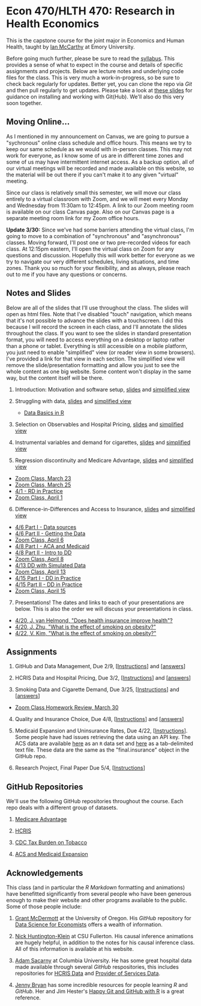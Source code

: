 # Econ 470/HLTH 470: Research in Health Economics

This is the capstone course for the joint major in Economics and Human Health, taught by [Ian McCarthy](http://ianmccarthyecon.com) at Emory University. 

Before going much further, please be sure to read the [syllabus](Syllabus/Econ470-Syllabus.pdf). This provides a sense of what to expect in the course and details of specific assignments and projects. Below are lecture notes and underlying code files for the class. This is very much a work-in-progress, so be sure to check back regularly for updates. Better yet, you can clone the repo via *Git* and then pull regularly to get updates. Please take a look at [these slides](01-Introduction/01-Introduction.html) for guidance on installing and working with Git(Hub). We'll also do this very soon together.


## Moving Online...

As I mentioned in my announcement on Canvas, we are going to pursue a "sychronous" online class schedule and office hours. This means we try to keep our same schedule as we would with in-person classes. This may not work for everyone, as I know some of us are in different time zones and some of us may have intermittent internet access. As a backup option, all of our virtual meetings will be recorded and made available on this website, so the material will be out there if you can't make it to any given "virtual" meeting.

Since our class is relatively small this semester, we will move our class entirely to a virtual classroom with Zoom, and we will meet every Monday and Wednesday from 11:30am to 12:45pm. A link to our Zoom meeting room is available on our class Canvas page. Also on our Canvas page is a separate meeting room link for my Zoom office hours.

**Update 3/30:** Since we've had some barriers attending the virtual class, I'm going to move to a combination of "synchronous" and "asynchronous" classes. Moving forward, I'll post one or two pre-recorded videos for each class. At 12:15pm eastern, I'll open the virtual class on Zoom for any questions and discussion. Hopefully this will work better for everyone as we try to navigate our very different schedules, living situations, and time zones. Thank you so much for your flexibility, and as always, please reach out to me if you have any questions or concerns.


## Notes and Slides
Below are all of the slides that I'll use throughout the class. The slides will open as html files. Note that I've disabled "touch" navigation, which means that it's not possible to advance the slides with a touchscreen. I did this because I will record the screen in each class, and I'll annotate the slides throughout the class. If you want to see the slides in standard presentation format, you will need to access everything on a desktop or laptop rather than a phone or tablet. Everything is still accessible on a mobile platform, you just need to enable "simplified" view (or reader view in some browsers). I've provided a link for that view in each section. The simplified view will remove the slide/presentation formatting and allow you just to see the whole content as one big website. Some content won't display in the same way, but the content itself will be there.

1. Introduction: Motivation and software setup, [slides](01-Introduction/01-slides.html) and [simplified view](01-Introduction/01-simple.html)

2. Struggling with data, [slides](02-DataStruggles/02-slides.html) and [simplified view](02-DataStruggles/02-simple.html)
    + [Data Basics in R](https://drive.google.com/file/d/1GieEVVXCunKwGr4Mle_WSajt6HlGraa4/view)

3. Selection on Observables and Hospital Pricing, [slides](03-Selection-HospitalPricing/03-slides.html) and [simplified view](03-Selection-HospitalPricing/03-simple.html)

4. Instrumental variables and demand for cigarettes, [slides](04-IV-Smoking/04-slides.html) and [simplified view](04-IV-Smoking/04-simple.html)

5. Regression discontinuity and Medicare Advantage, [slides](05-RD-MAQuality/05-slides.html) and [simplified view](05-RD-MAQuality/05-simple.html)
  - [Zoom Class, March 23](https://drive.google.com/file/d/1_lJD1LsEwsbSr5s3iKNkN1oRf4kk1ZsW/view?usp=sharing)
  - [Zoom Class, March 25](https://drive.google.com/file/d/1yEf8BxfY858-boG9nXgiw5B67YQANnc3/view?usp=sharing)
  - [4/1 - RD in Practice](https://drive.google.com/file/d/1ZwJkHCcl9Fr_PV9FdZyKWYsA7hB04jK5/view?usp=sharing)
  - [Zoom Class, April 1](https://drive.google.com/file/d/1eXzHv5vplVl1hjhl-Fgwc_TOg7EM7rcM/view?usp=sharing)

6. Difference-in-Differences and Access to Insurance, [slides](06-DD-ACA/06-slides.html) and [simplified view](06-DD-ACA/06-simple.html)
  - [4/6 Part I - Data sources](https://youtu.be/g_V43x1XOnE)
  - [4/6 Part II - Getting the Data](https://youtu.be/8drT3IqKNts)
  - [Zoom Class, April 6](https://drive.google.com/open?id=1CtQF1mCBRwMex3jQttjQqQCGHkdLUNXC)
  - [4/8 Part I - ACA and Medicaid](https://youtu.be/zJ3T7h0KcaI)
  - [4/8 Part II - Intro to DD](https://youtu.be/3Ah5XMhj_FQ)
  - [Zoom Class, April 8](https://drive.google.com/open?id=1LQzxPfPcUWaTnphTNwzxehr9tzqZlIcr)
  - [4/13 DD with Simulated Data](https://youtu.be/FIJC0Rh12s0)
  - [Zoom Class, April 13](https://drive.google.com/open?id=12Syl8_J8pH57C7_auLQhyTxdXVnjjqzz)  
  - [4/15 Part I - DD in Practice](https://youtu.be/vtpHTQCE15w)
  - [4/15 Part II - DD in Practice](https://youtu.be/JoREkAF0CBk)
  - [Zoom Class, April 15](https://drive.google.com/open?id=17Iq18DNj3E9I_kKMQ7G41-WnE1AnZ_PP)

7. Presentations! The dates and links to each of your presentations are below. This is also the order we will discuss your presentations in class.
  - [4/20, J. van Helmond, "Does health insurance improve health"?](https://drive.google.com/open?id=1yJ8J6sEU0Bgz--uccfqMsq7ItkP7l7pn)
  - [4/20, J. Zhu, "What is the effect of smoking on obesity?"](https://drive.google.com/file/d/1OsPmMv5ObIheE3iPCcKX5K4lfYGSH6ai/view?usp=sharing)
  - [4/22, V. Kim, "What is the effect of smoking on obesity?"](https://drive.google.com/file/d/1WTkJIWz-DgD_Im0FL0GDuNWjdb49eJZp/view?usp=sharing)

## Assignments
1. GitHub and Data Management, Due 2/9, \[[Instructions](assignments/hwk-01.html)\] and \[[answers](assignments/hwk-01-answers.html)\]

2. HCRIS Data and Hospital Pricing, Due 3/2, \[[Instructions](assignments/hwk-02.html)\] and \[[answers](assignments/hwk-02-answers.html)\]

3. Smoking Data and Cigarette Demand, Due 3/25, \[[Instructions](assignments/hwk-03.html)\] and \[[answers](assignments/hwk-03-answers.html)\]
  - [Zoom Class Homework Review, March 30](https://drive.google.com/open?id=1lrxqC-AACSlHyHBywWx5BaO-mkY8rZTa)

4. Quality and Insurance Choice, Due 4/8, \[[Instructions](assignments/hwk-04.html)\] and \[[answers](assignments/hwk-04-answers.html)\]

5. Medicaid Expansion and Uninsurance Rates, Due 4/22, \[[Instructions](assignments/hwk-05.html)\]. Some people have had issues retrieving the data using an API key. The ACS data are available [here](data/insurance.rds) as an `R` data set and [here](data/insurance.txt) as a tab-delimited text file. These data are the same as the "final.insurance" object in the GitHub repo.

6. Research Project, Final Paper Due 5/4, \[[Instructions](assignments/project.html)\]


## GitHub Repositories
We'll use the following GitHub repositories throughout the course. Each repo deals with a different group of datasets.

1. [Medicare Advantage](https://github.com/imccart/Medicare-Advantage)

2. [HCRIS](https://github.com/imccart/HCRIS)

3. [CDC Tax Burden on Tobacco](https://github.com/imccart/CDC-Tobacco)

4. [ACS and Medicaid Expansion](https://github.com/imccart/Insurance-Access)


## Acknowledgements
This class (and in particular the *R Markdown* formatting and animations) have benefitted significantly from several people who have been generous enough to make their website and other programs available to the public. Some of those people include:

1. [Grant McDermott](https://grantmcdermott.com/) at the University of Oregon. His *GitHub* repository for [Data Science for Economists](https://github.com/uo-ec607/lectures) offers a wealth of information.

2. [Nick Huntington-Klein](http://nickchk.com/) at CSU Fullerton. His causal inference animations are hugely helpful, in addition to the notes for his causal inference class. All of this information is available at his website.

3. [Adam Sacarny](http://sacarny.com/) at Columbia University. He has some great hospital data made available through several *GitHub* respositories, this includes repositories for [HCRIS Data](https://github.com/asacarny/hospital-cost-reports) and [Provider of Services Data](https://github.com/asacarny/provider-of-services).

4. [Jenny Bryan](https://jennybryan.org/) has some incredible resources for people learning *R* and *GitHub*. Her and Jim Hester's [Happy Git and GitHub with R](https://happygitwithr.com/) is a great reference.